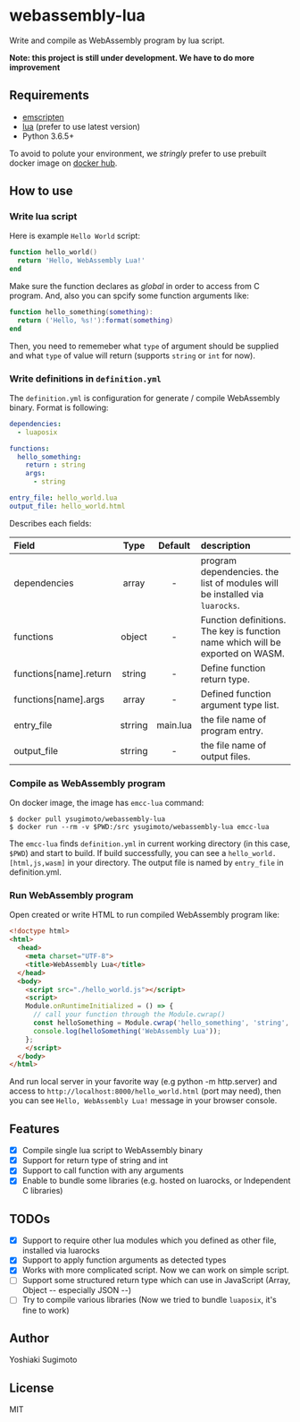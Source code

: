 # webassembly-lua

Write and compile as WebAssembly program by lua script.

**Note: this project is still under development. We have to do more improvement**

## Requirements

- [emscripten](https://github.com/kripken/emscripten)
- [lua](https://www.lua.org/) (prefer to use latest version)
- Python 3.6.5+

To avoid to polute your environment, we *stringly* prefer to use prebuilt docker image on [docker hub](https://hub.docker.com/r/ysugimoto/webassembly-lua/).

## How to use

### Write lua script

Here is example `Hello World` script:

```lua
function hello_world()
  return 'Hello, WebAssembly Lua!'
end
```

Make sure the function declares as *global* in order to access from C program.
And, also you can spcify some function arguments like:

```lua
function hello_something(something):
  return ('Hello, %s!'):format(something)
end
```

Then, you need to rememeber what `type` of argument should be supplied and what `type` of value will return (supports `string` or `int` for now).

### Write definitions in `definition.yml`

The `definition.yml` is configuration for generate / compile WebAssembly binary. Format is following:

```yaml
dependencies:
  - luaposix

functions:
  hello_something:
    return : string
    args:
      - string

entry_file: hello_world.lua
output_file: hello_world.html
```

Describes each fields:

| Field                  | Type    | Default  | description                                                                    |
|:-----------------------|:-------:|:--------:|:-------------------------------------------------------------------------------|
| dependencies           | array   | -        | program dependencies. the list of modules will be installed via `luarocks`.    |
| functions              | object  | -        | Function definitions. The key is function name which will be exported on WASM. |
| functions[name].return | string  | -        | Define function return type.                                                   |
| functions[name].args   | array   | -        | Defined function argument type list.                                           |
| entry_file             | strring | main.lua | the file name of program entry.                                                |
| output_file            | strring | -        | the file name of output files.                                                 |

### Compile as WebAssembly program

On docker image, the image has `emcc-lua` command:

```shell
$ docker pull ysugimoto/webassembly-lua
$ docker run --rm -v $PWD:/src ysugimoto/webassembly-lua emcc-lua
```

The `emcc-lua` finds `definition.yml` in current working directory (in this case, `$PWD`) and start to build.
If build successfully, you can see a `hello_world.[html,js,wasm]` in your directory. The output file is named by `entry_file` in definition.yml.

### Run WebAssembly program

Open created or write HTML to run compiled WebAssembly program like:

```html
<!doctype html>
<html>
  <head>
    <meta charset="UTF-8">
    <title>WebAssembly Lua</title>
  </head>
  <body>
    <script src="./hello_world.js"></script>
    <script>
    Module.onRuntimeInitialized = () => {
      // call your function through the Module.cwrap()
      const helloSomething = Module.cwrap('hello_something', 'string', ['string']);
      console.log(helloSomething('WebAssembly Lua'));
    };
    </script>
  </body>
</html>
```

And run local server in your favorite way (e.g python -m http.server) and access to `http://localhost:8000/hello_world.html` (port may need), then you can see `Hello, WebAssembly Lua!` message in your browser console.

## Features

- [x] Compile single lua script to WebAssembly binary
- [x] Support for return type of string and int
- [x] Support to call function with any arguments
- [x] Enable to bundle some libraries (e.g. hosted on luarocks, or Independent C libraries)

## TODOs

- [x] Support to require other lua modules which you defined as other file, installed via luarocks
- [x] Support to apply function arguments as detected types
- [x] Works with more complicated script. Now we can work on simple script.
- [ ] Support some structured return type which can use in JavaScript (Array, Object -- especially JSON --)
- [ ] Try to compile various libraries (Now we tried to bundle `luaposix`, it's fine to work)

## Author

Yoshiaki Sugimoto

## License


MIT
